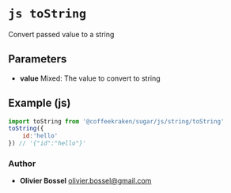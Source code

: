 


<!-- @namespace    sugar.js.string -->

# ```js toString ```


Convert passed value to a string

## Parameters

- **value**  Mixed: The value to convert to string



## Example (js)

```js
import toString from '@coffeekraken/sugar/js/string/toString'
toString({
	id:'hello'
}) // '{"id":"hello"}'
```


### Author
- **Olivier Bossel** <a href="mailto:olivier.bossel@gmail.com">olivier.bossel@gmail.com</a> 



